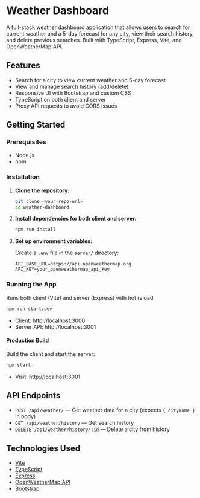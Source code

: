 # Weather Dashboard

A full-stack weather dashboard application that allows users to search for current weather and a 5-day forecast for any city, view their search history, and delete previous searches. Built with TypeScript, Express, Vite, and OpenWeatherMap API.

## Features

- Search for a city to view current weather and 5-day forecast
- View and manage search history (add/delete)
- Responsive UI with Bootstrap and custom CSS
- TypeScript on both client and server
- Proxy API requests to avoid CORS issues


## Getting Started

### Prerequisites

- Node.js
- npm

### Installation

1. **Clone the repository:**
   ```sh
   git clone <your-repo-url>
   cd weather-dashboard
   ```

2. **Install dependencies for both client and server:**
   ```sh
   npm run install
   ```

3. **Set up environment variables:**

   Create a `.env` file in the `server/` directory:

   ```
   API_BASE_URL=https://api.openweathermap.org
   API_KEY=your_openweathermap_api_key
   ```

### Running the App


Runs both client (Vite) and server (Express) with hot reload:

```sh
npm run start:dev
```

- Client: http://localhost:3000
- Server API: http://localhost:3001

#### Production Build

Build the client and start the server:

```sh
npm start
```

- Visit: http://localhost:3001

## API Endpoints

- `POST /api/weather/` — Get weather data for a city (expects `{ cityName }` in body)
- `GET /api/weather/history` — Get search history
- `DELETE /api/weather/history/:id` — Delete a city from history

## Technologies Used

- [Vite](https://vitejs.dev/)
- [TypeScript](https://www.typescriptlang.org/)
- [Express](https://expressjs.com/)
- [OpenWeatherMap API](https://openweathermap.org/api)
- [Bootstrap](https://getbootstrap.com/)
